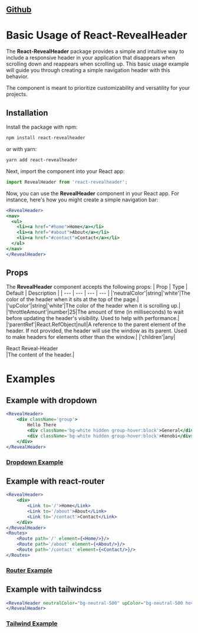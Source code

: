 ## [Github](https://github.com/StandardGage/react-revealheader)

# Basic Usage of React-RevealHeader
The **React-RevealHeader** package provides a simple and intuitive way to include a responsive header in your application that disappears when scrolling down and reappears when scrolling up. This basic usage example will guide you through creating a simple navigation header with this behavior.

The component is meant to prioritize customizability and versatility for your projects.

## Installation
Install the package with npm:
```bash
npm install react-revealheader
```
or with yarn:
```bash
yarn add react-revealheader
```

Next, import the component into your React app:
```jsx
import RevealHeader from 'react-revealheader';
```

Now, you can use the **RevealHeader** component in your React app. For instance, here's how you might create a simple navigation bar:

```jsx
<RevealHeader>
<nav>
  <ul>
    <li><a href="#home">Home</a></li>
    <li><a href="#about">About</a></li>
    <li><a href="#contact">Contact</a></li>
  </ul>
</nav>
</RevealHeader>
```

## Props
The **RevealHeader** component accepts the following props:
| Prop | Type | Default | Description |
| --- | --- | --- | --- |
|'neutralColor'|string|'white'|The color of the header when it sits at the top of the page.|
|'upColor'|string|'white'|The color of the header when it is scrolling up.|
|'throttleAmount'|number|25|The amount of time (in milliseconds) to wait before updating the header's visibility. Used to help with performance.|
|'parentRef'|React.RefObject|null|A reference to the parent element of the header. If not provided, the header will use the window as its parent. Used to make headers for elements other than the window.|
|'children'|any|<div>React Reveal-Header</div>|The content of the header.|

# Examples

## Example with dropdown
```jsx
<RevealHeader>
    <div className='group'>
        Hello There
        <div className='bg-white hidden group-hover:block'>General</div>
        <div className='bg-white hidden group-hover:block'>Kenobi</div>
    </div>
</RevealHeader>
```
### [Dropdown Example](https://codesandbox.io/s/dropdown-example-0vms1l?file=/src/App.js)

## Example with react-router
```jsx
<RevealHeader>
    <div>
        <Link to='/'>Home</Link>
        <Link to='/about'>About</Link>
        <Link to='/contact'>Contact</Link>
    </div>
</RevealHeader>
<Routes>
    <Route path='/' element={<Home/>}/>
    <Route path='/about' element={<About/>}/>
    <Route path='/contact' element={<Contact/>}/>
</Routes>
```
### [Router Example](https://codesandbox.io/s/router-example-ur7tvy?file=/src/App.js)


## Example with tailwindcss
```jsx
<RevealHeader neutralColor="bg-neutral-500" upColor="bg-neutral-500 hover:bg-slate-500">
</RevealHeader>
```
### [Tailwind Example](https://standardgage.github.io/portfolio/)
